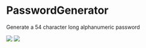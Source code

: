 # PasswordGenerator
Generate a 54 character long alphanumeric password

![](https://media.discordapp.net/attachments/560497603289153542/873000829429358632/AB6GZc7PAmukAAAAASUVORK5CYII.png?width=1127&height=676)
![](https://media.discordapp.net/attachments/560497603289153542/873001251846123550/unknown.png?width=1126&height=676)
